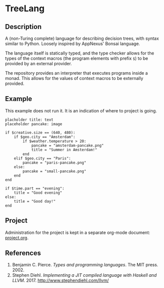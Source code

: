 # TreeLang

## Description

A (non-Turing complete) language for describing decision trees, with syntax
similar to Python. Loosely inspired by AppNexus' Bonsai language.

The language itself is statically typed, and the type checker allows for the
types of the context macros (the program elements with prefix `$`) to be
provided by an external provider.

The repository provides an interpreter that executes programs inside a
monad. This allows for the values of context macros to be externally provided.

## Example

This example does not run it. It is an indication of where to project is going.

```
placholder title: text
placeholder pancake: image

if $creative.size == (640, 480):
    if $geo.city == "Amsterdam":
        if $weather.temperature > 20:
            pancake = "amsterdam-pancake.png"
            title = "Summer in Amsterdam!"
        end
    elif $geo.city == "Paris":
        pancake = "paris-pancake.png"
    else:
        pancake = "small-pancake.png"
    end
end

if $time.part == "evening":
    title = "Good evening"
else:
    title = "Good day!"
end
```

## Project

Administration for the project is kept in a separate org-mode document:
[project.org](docs/project.org).

## References

1. Benjamin C. Pierce. *Types and programming languages*. The MIT press. 2002.
2. Stephen Diehl. *Implementing a JIT compiled language with Haskell and
   LLVM*. 2017. http://www.stephendiehl.com/llvm/
